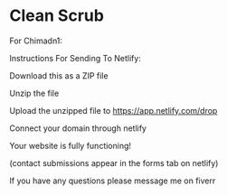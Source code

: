 # Clean Scrub
For Chimadn1:

Instructions For Sending To Netlify:

Download this as a ZIP file

Unzip the file

Upload the unzipped file to https://app.netlify.com/drop

Connect your domain through netlify

Your website is fully functioning!

(contact submissions appear in the forms tab on netlify)

If you have any questions please message me on fiverr

